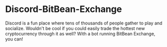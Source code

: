 # Discord-BitBean-Exchange

Discord is a fun place where tens of thousands of people gather to play and socialize. Wouldn't be cool if you could easily trade the hottest new cryptocurrency through it as well? With a bot running BitBean Exchange, you can!

